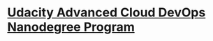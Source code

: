 # [Udacity Advanced Cloud DevOps Nanodegree Program](https://www.udacity.com/course/cloud-dev-ops-nanodegree--nd9991)
